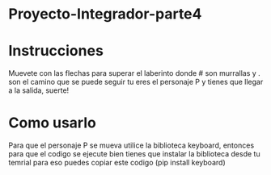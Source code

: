 # Proyecto-Integrador-parte4
# Instrucciones 
Muevete con las flechas para superar el laberinto donde # son murrallas y . son el camino que se puede seguir tu eres el personaje P y tienes que llegar a la salida, suerte! 
# Como usarlo 
Para que el personaje P se mueva utilice la biblioteca keyboard, entonces para que el codigo se ejecute bien tienes que instalar la biblioteca desde tu temrial para eso puedes copiar este codigo (pip install keyboard) 
